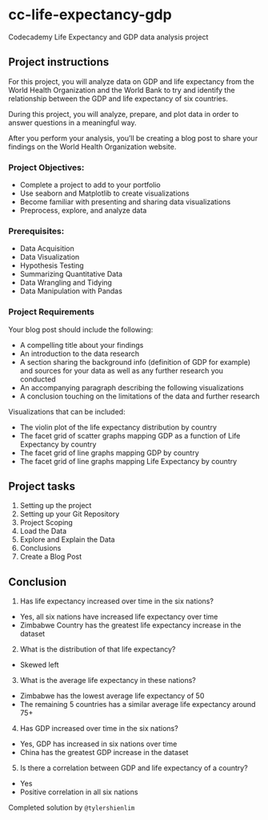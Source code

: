 # cc-life-expectancy-gdp
 Codecademy Life Expectancy and GDP data analysis project

## Project instructions

For this project, you will analyze data on GDP and life expectancy from the World Health Organization and the World Bank to try and identify the relationship between the GDP and life expectancy of six countries.

During this project, you will analyze, prepare, and plot data in order to answer questions in a meaningful way.

After you perform your analysis, you’ll be creating a blog post to share your findings on the World Health Organization website.

### Project Objectives:
- Complete a project to add to your portfolio
- Use seaborn and Matplotlib to create visualizations
- Become familiar with presenting and sharing data visualizations
- Preprocess, explore, and analyze data

### Prerequisites:
- Data Acquisition
- Data Visualization
- Hypothesis Testing
- Summarizing Quantitative Data
- Data Wrangling and Tidying
- Data Manipulation with Pandas

### Project Requirements
Your blog post should include the following:
- A compelling title about your findings
- An introduction to the data research
- A section sharing the background info (definition of GDP for example) and sources for your data as well as any further research you conducted
- An accompanying paragraph describing the following visualizations
- A conclusion touching on the limitations of the data and further research

Visualizations that can be included:
- The violin plot of the life expectancy distribution by country
- The facet grid of scatter graphs mapping GDP as a function of Life Expectancy by country
- The facet grid of line graphs mapping GDP by country
- The facet grid of line graphs mapping Life Expectancy by country

## Project tasks
1. Setting up the project
2. Setting up your Git Repository
3. Project Scoping
4. Load the Data
5. Explore and Explain the Data
6. Conclusions
7. Create a Blog Post

## Conclusion
1. Has life expectancy increased over time in the six nations?
- Yes, all six nations have increased life expectancy over time
- Zimbabwe Country has the greatest life expectancy increase in the dataset

2. What is the distribution of that life expectancy?
- Skewed left

3. What is the average life expectancy in these nations?
- Zimbabwe has the lowest average life expectancy of 50
- The remaining 5 countries has a similar average life expectancy around 75+

4. Has GDP increased over time in the six nations?
- Yes, GDP has increased in six nations over time
- China has the greatest GDP increase in the dataset

5. Is there a correlation between GDP and life expectancy of a country?
- Yes
- Positive correlation in all six nations

Completed solution by `@tylershienlim`
